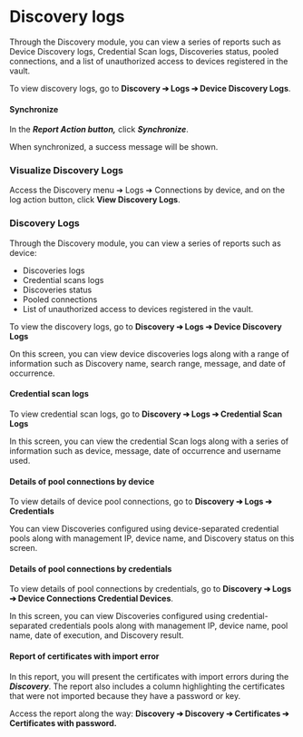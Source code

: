 # Discovery logs

Through the Discovery module, you can view a series of reports such as Device Discovery logs, Credential Scan logs, Discoveries status, pooled connections, and a list of unauthorized access to devices registered in the vault.

To view discovery logs, go to **Discovery ➔ Logs ➔ Device Discovery Logs**.

#### **Synchronize**

In the ***Report Action button,*** click ***Synchronize***.

When synchronized, a success message will be shown.

### **Visualize Discovery Logs**

Access the Discovery menu ➔ Logs ➔ Connections by device, and on the log action button, click **View Discovery Logs**.

### **Discovery Logs**

Through the Discovery module, you can view a series of reports such as device:

* Discoveries logs  
* Credential scans logs  
* Discoveries status  
* Pooled connections  
* List of unauthorized access to devices registered in the vault.

To view the discovery logs, go to **Discovery ➔ Logs ➔ Device Discovery Logs**

On this screen, you can view device discoveries logs along with a range of information such as Discovery name, search range, message, and date of occurrence.

#### **Credential scan logs**

To view credential scan logs, go to **Discovery ➔ Logs ➔ Credential Scan Logs**

In this screen, you can view the credential Scan logs along with a series of information such as device, message, date of occurrence and username used.

#### **Details of pool connections by device**

To view details of device pool connections, go to **Discovery ➔ Logs ➔ Credentials**

You can view Discoveries configured using device-separated credential pools along with management IP, device name, and Discovery status on this screen.

#### **Details of pool connections by credentials**

To view details of pool connections by credentials, go to **Discovery ➔ Logs ➔ Device Connections Credential Devices**.

In this screen, you can view Discoveries configured using credential-separated credentials pools along with management IP, device name, pool name, date of execution, and Discovery result.

#### **Report of certificates with import error**

In this report, you will present the certificates with import errors during the ***Discovery***. The report also includes a column highlighting the certificates that were not imported because they have a password or key.

Access the report along the way: **Discovery ➔ Discovery ➔ Certificates ➔ Certificates with password.**


